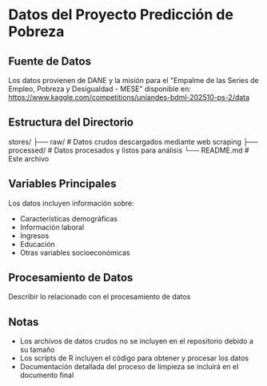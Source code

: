 # Datos del Proyecto Predicción de Pobreza

## Fuente de Datos
Los datos provienen de DANE y la misión para el "Empalme de las Series de Empleo, Pobreza y Desigualdad - MESE" disponible en:
https://www.kaggle.com/competitions/uniandes-bdml-202510-ps-2/data

## Estructura del Directorio
stores/
├── raw/          # Datos crudos descargados mediante web scraping
├── processed/    # Datos procesados y listos para análisis
└── README.md     # Este archivo

## Variables Principales
Los datos incluyen información sobre:
- Características demográficas
- Información laboral
- Ingresos
- Educación
- Otras variables socioeconómicas

## Procesamiento de Datos
Describir lo relacionado con el procesamiento de datos

## Notas
- Los archivos de datos crudos no se incluyen en el repositorio debido a su tamaño
- Los scripts de R incluyen el código para obtener y procesar los datos
- Documentación detallada del proceso de limpieza se incluirá en el documento final